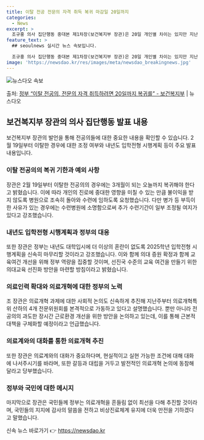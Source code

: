 ```yaml
---
title: 이탈 전공 전문의 자격 취득 복귀 마감일 20일까지
categories:
  - News
excerpt: >
  조규홍 의사 집단행동 중대본 제1차장(보건복지부 장관)은 20일 개인별 차이는 있지만 지난 2월 19일부터 …
feature_text: >
  ## seoulnews 실시간 뉴스 속보입니다.

  조규홍 의사 집단행동 중대본 제1차장(보건복지부 장관)은 20일 개인별 차이는 있지만 지난 2월 19일부터 …
image: 'https://newsdao.kr/res/images/meta/newsdao_breakingnews.jpg'
---
```


![뉴스다오 속보](https://newsdao.kr/res/images/meta/newsdao_breakingnews.jpg)

<p>출처: <a href="https://newsdao.kr/3853" rel="dofollow">정부 “이탈 전공의, 전문의 자격 취득하려면 20일까지 복귀를”  - 보건복지부</a> | 뉴스다오</p>

<h2 data-ke-size="size26">보건복지부 장관의 의사 집단행동 발표 내용</h2>
<p data-ke-size="size16">보건복지부 장관의 발언을 통해 전공의들에 대한 중요한 내용을 확인할 수 있습니다. 2월 19일부터 이탈한 경우에 대한 조정 여부와 내년도 입학전형 시행계획 등이 주요 발표 내용입니다.</p>

<h3><b>이탈 전공의의 복귀 기한과 예외 사항</b></h3>
<p data-ke-size="size16">장관은 2월 19일부터 이탈한 전공의의 경우에는 3개월이 되는 오늘까지 복귀해야 한다고 밝혔습니다. 이에 따라 개인의 진로에 중대한 영향을 미칠 수 있는 만큼 불이익을 받지 않도록 병원으로 조속히 돌아와 수련에 임하도록 요청했습니다. 다만 병가 등 부득이한 사유가 있는 경우에는 수련병원에 소명함으로써 추가 수련기간이 일부 조정될 여지가 있다고 강조했습니다.</p>

<h3><b>내년도 입학전형 시행계획과 정부의 대응</b></h3>
<p data-ke-size="size16">또한 장관은 정부는 내년도 대학입시에 더 이상의 혼란이 없도록 2025학년 입학전형 시행계획을 신속히 마무리할 것이라고 강조했습니다. 이와 함께 의대 증원 확정과 함께 교육여건 개선을 위해 정부 역량을 집중할 것이며, 선진국 수준의 교육 여건을 만들기 위한 의대교육 선진화 방안을 마련할 방침이라고 밝혔습니다.</p>

<h3><b>의료인력 확대와 의료개혁에 대한 정부의 노력</b></h3>
<p data-ke-size="size16">조 장관은 의료개혁 과제에 대한 사회적 논의도 신속하게 추진해 지난주부터 의료개혁특위 산하의 4개 전문위원회를 본격적으로 가동하고 있다고 설명했습니다. 뿐만 아니라 전공의의 과도한 장시간 근로환경 개선을 위한 방안을 논의하고 있는데, 이를 통해 근본적 대책을 구체화할 예정이라고 언급했습니다.</p>

<h3><b>의료계와의 대화를 통한 의료개혁 추진</b></h3>
<p data-ke-size="size16">또한 장관은 의료계와의 대화가 중요하다며, 현실적이고 실현 가능한 조건에 대해 대화에 나서주시기를 바라며, 또한 갈등과 대립을 거두고 발전적인 의료개혁 논의에 동참해 달라고 당부했습니다.</p>
<h3><b>정부와 국민에 대한 메시지</b></h3>
<p data-ke-size="size16">마지막으로 장관은 국민들께 정부는 의료개혁을 흔들림 없이 최선을 다해 추진할 것이라며, 국민들의 지지에 감사의 말씀을 전하고 비상진료체계 유지에 더욱 만전을 기하겠다고 말했습니다.</p>
 

신속 뉴스 바로가기 👉 <a href="https://newsdao.kr" rel="dofollow">https://newsdao.kr</a>



